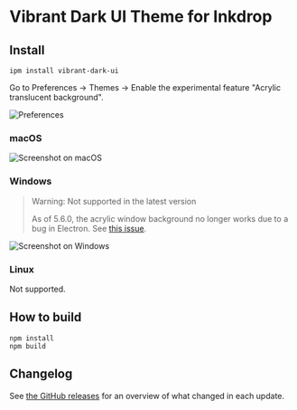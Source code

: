 # Vibrant Dark UI Theme for Inkdrop

## Install

```
ipm install vibrant-dark-ui
```

Go to Preferences → Themes → Enable the experimental feature "Acrylic translucent background".

![Preferences](https://github.com/inkdropapp/vibrant-dark-ui/blob/master/img/windows-preferences.png?raw=true)

### macOS

![Screenshot on macOS](https://github.com/inkdropapp/vibrant-dark-ui/blob/master/img/screenshot-macos.png?raw=true)

### Windows

> Warning: Not supported in the latest version
>
> As of 5.6.0, the acrylic window background no longer works due to a bug in Electron. See [this issue](https://forum.inkdrop.app/t/lag-when-resizing-the-window-with-acrylic-background/4011/).

![Screenshot on Windows](https://github.com/inkdropapp/vibrant-dark-ui/blob/master/img/screenshot-windows.png?raw=true)

### Linux

Not supported.

## How to build

```
npm install
npm build
```

## Changelog

See [the GitHub releases](https://github.com/inkdropapp/vibrant-dark-ui/releases) for an overview of what changed in each update.
